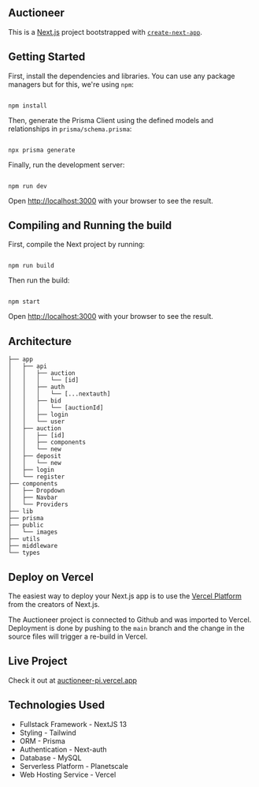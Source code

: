 ## Auctioneer

This is a [Next.js](https://nextjs.org/) project bootstrapped with [`create-next-app`](https://github.com/vercel/next.js/tree/canary/packages/create-next-app).

## Getting Started

First, install the dependencies and libraries. You can use any package managers but for this, we're using `npm`:

```

npm install

```

Then, generate the Prisma Client using the defined models and relationships in `prisma/schema.prisma`:

```

npx prisma generate

```

Finally, run the development server:

```

npm run dev

```

Open [http://localhost:3000](http://localhost:3000) with your browser to see the result.

## Compiling and Running the build

First, compile the Next project by running:

```

npm run build

```

Then run the build:

```

npm start

```

Open [http://localhost:3000](http://localhost:3000) with your browser to see the result.

## Architecture
```
├── app
│   ├── api
│   │   ├── auction
│   │   │   └── [id]
│   │   ├── auth
│   │   │   └── [...nextauth]
│   │   ├── bid
│   │   │   └── [auctionId]
│   │   ├── login
│   │   └── user
│   ├── auction
│   │   ├── [id]
│   │   ├── components
│   │   └── new
│   ├── deposit
│   │   └── new
│   ├── login
│   └── register
├── components
│   ├── Dropdown
│   ├── Navbar
│   └── Providers 
├── lib
├── prisma
├── public
│   └── images
├── utils
├── middleware
└── types
```

## Deploy on Vercel

The easiest way to deploy your Next.js app is to use the [Vercel Platform](https://vercel.com/new?utm_medium=default-template&filter=next.js&utm_source=create-next-app&utm_campaign=create-next-app-readme) from the creators of Next.js.

The Auctioneer project is connected to Github and was imported to Vercel. Deployment is done by pushing to the `main` branch and the change in the source files will trigger a re-build in Vercel.

## Live Project

Check it out at [auctioneer-pi.vercel.app](https://auctioneer-pi.vercel.app/)

## Technologies Used

- Fullstack Framework - NextJS 13
- Styling - Tailwind
- ORM - Prisma
- Authentication - Next-auth
- Database - MySQL
- Serverless Platform - Planetscale
- Web Hosting Service - Vercel
